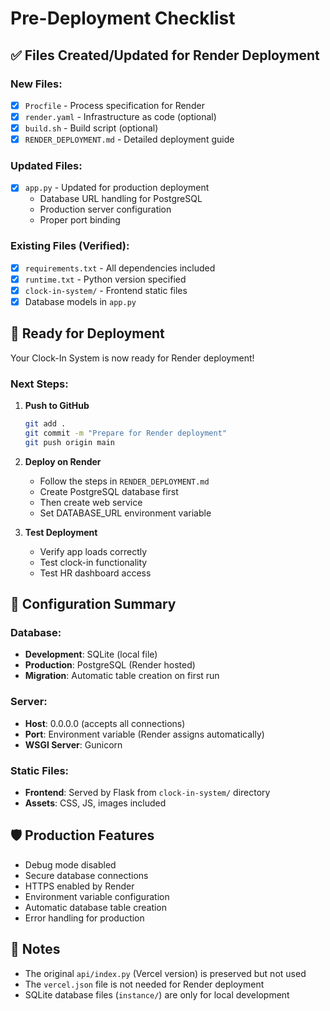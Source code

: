 # Pre-Deployment Checklist

## ✅ Files Created/Updated for Render Deployment

### New Files:
- [x] `Procfile` - Process specification for Render
- [x] `render.yaml` - Infrastructure as code (optional)
- [x] `build.sh` - Build script (optional)
- [x] `RENDER_DEPLOYMENT.md` - Detailed deployment guide

### Updated Files:
- [x] `app.py` - Updated for production deployment
  - Database URL handling for PostgreSQL
  - Production server configuration
  - Proper port binding

### Existing Files (Verified):
- [x] `requirements.txt` - All dependencies included
- [x] `runtime.txt` - Python version specified
- [x] `clock-in-system/` - Frontend static files
- [x] Database models in `app.py`

## 🚀 Ready for Deployment

Your Clock-In System is now ready for Render deployment!

### Next Steps:

1. **Push to GitHub**
   ```bash
   git add .
   git commit -m "Prepare for Render deployment"
   git push origin main
   ```

2. **Deploy on Render**
   - Follow the steps in `RENDER_DEPLOYMENT.md`
   - Create PostgreSQL database first
   - Then create web service
   - Set DATABASE_URL environment variable

3. **Test Deployment**
   - Verify app loads correctly
   - Test clock-in functionality
   - Test HR dashboard access

## 🔧 Configuration Summary

### Database:
- **Development**: SQLite (local file)
- **Production**: PostgreSQL (Render hosted)
- **Migration**: Automatic table creation on first run

### Server:
- **Host**: 0.0.0.0 (accepts all connections)
- **Port**: Environment variable (Render assigns automatically)
- **WSGI Server**: Gunicorn

### Static Files:
- **Frontend**: Served by Flask from `clock-in-system/` directory
- **Assets**: CSS, JS, images included

## 🛡️ Production Features

- Debug mode disabled
- Secure database connections
- HTTPS enabled by Render
- Environment variable configuration
- Automatic database table creation
- Error handling for production

## 📝 Notes

- The original `api/index.py` (Vercel version) is preserved but not used
- The `vercel.json` file is not needed for Render deployment
- SQLite database files (`instance/`) are only for local development